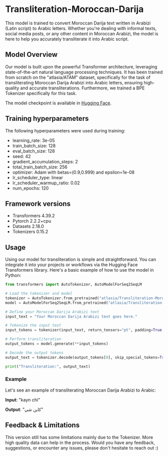 # Transliteration-Moroccan-Darija

This model is trained to convert Moroccan Darija text written in Arabizi (Latin script) to Arabic letters. 
Whether you're dealing with informal texts, social media posts, or any other content in Moroccan Arabizi, the model is here to help you accurately transliterate it into Arabic script.

## Model Overview

Our model is built upon the powerful Transformer architecture, leveraging state-of-the-art natural language processing techniques. 
It has been trained from scratch on the "atlasia/ATAM" dataset, specifically for the task of transliterating Moroccan Darija Arabizi into Arabic letters, ensuring high-quality and accurate transliterations.
Furthermore, we trained a BPE Tokenizer specifically for this task.

The model checkpoint is available in [Hugging Face](https://huggingface.co/atlasia/Transliteration-Moroccan-Darija).

## Training hyperparameters

The following hyperparameters were used during training:
- learning_rate: 3e-05
- train_batch_size: 128
- eval_batch_size: 128
- seed: 42
- gradient_accumulation_steps: 2
- total_train_batch_size: 256
- optimizer: Adam with betas=(0.9,0.999) and epsilon=1e-08
- lr_scheduler_type: linear
- lr_scheduler_warmup_ratio: 0.02
- num_epochs: 120

## Framework versions

- Transformers 4.39.2
- Pytorch 2.2.2+cpu
- Datasets 2.18.0
- Tokenizers 0.15.2
  
## Usage

Using our model for transliteration is simple and straightforward. 
You can integrate it into your projects or workflows via the Hugging Face Transformers library. 
Here's a basic example of how to use the model in Python:

```python
from transformers import AutoTokenizer, AutoModelForSeq2SeqLM

# Load the tokenizer and model
tokenizer = AutoTokenizer.from_pretrained("atlasia/Transliteration-Moroccan-Darija")
model = AutoModelForSeq2SeqLM.from_pretrained("atlasia/Transliteration-Moroccan-Darija")

# Define your Moroccan Darija Arabizi text
input_text = "Your Moroccan Darija Arabizi text goes here."

# Tokenize the input text
input_tokens = tokenizer(input_text, return_tensors="pt", padding=True, truncation=True)

# Perform transliteration
output_tokens = model.generate(**input_tokens)

# Decode the output tokens
output_text = tokenizer.decode(output_tokens[0], skip_special_tokens=True)

print("Transliteration:", output_text)
```

### Example

Let's see an example of transliterating Moroccan Darija Arabizi to Arabic:

**Input**: "kayn chi"

**Output**: "كاين شي"


## Feedback & Limitations

This version still has some limitations mainly due to the Tokenizer. More high quality data can help in the process. Would you have any feedback, suggestions, or encounter any issues, please don't hesitate to reach out :)

